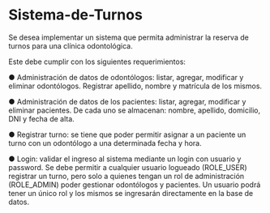 # Sistema-de-Turnos
Se desea implementar un sistema que permita administrar la reserva de turnos para una clínica odontológica.

Este debe cumplir con los siguientes requerimientos:
  
  ● Administración de datos de odontólogos: listar, agregar, modificar y eliminar
    odontólogos. Registrar apellido, nombre y matrícula de los mismos.
  
  ● Administración de datos de los pacientes: listar, agregar, modificar y eliminar
    pacientes. De cada uno se almacenan: nombre, apellido, domicilio, DNI y fecha de
    alta.
  
  ● Registrar turno: se tiene que poder permitir asignar a un paciente un turno con un
    odontólogo a una determinada fecha y hora.
  
  ● Login: validar el ingreso al sistema mediante un login con usuario y password. Se
    debe permitir a cualquier usuario logueado (ROLE_USER) registrar un turno, pero
    solo a quienes tengan un rol de administración (ROLE_ADMIN) poder gestionar
    odontólogos y pacientes. Un usuario podrá tener un único rol y los mismos se
    ingresarán directamente en la base de datos.
